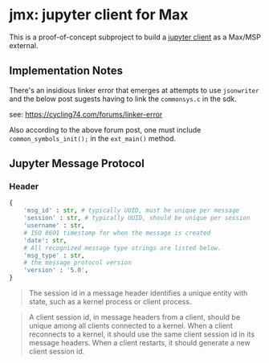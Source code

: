 # jmx: jupyter client for Max

This is a proof-of-concept subproject to build a [jupyter client](https://jupyter-client.readthedocs.io/en/stable/messaging.html) as a Max/MSP external.

## Implementation Notes

There's an insidious linker error that emerges at attempts to use `jsonwriter` and the below post sugests having to link the `commonsys.c` in the sdk.

see: https://cycling74.com/forums/linker-error

Also according to the above forum post, one must include `common_symbols_init();` in the `ext_main()` method.

## Jupyter Message Protocol

### Header

```python
{
    'msg_id' : str, # typically UUID, must be unique per message
    'session' : str, # typically UUID, should be unique per session
    'username' : str,
    # ISO 8601 timestamp for when the message is created
    'date': str,
    # All recognized message type strings are listed below.
    'msg_type' : str,
    # the message protocol version
    'version' : '5.0',
}
```

> The session id in a message header identifies a unique entity with state, such as a kernel process or client process.

> A client session id, in message headers from a client, should be unique among all clients connected to a kernel. When a client reconnects to a kernel, it should use the same client session id in its message headers. When a client restarts, it should generate a new client session id.

